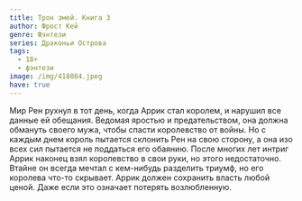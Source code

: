 ```yaml
---
title: Трон змей. Книга 3
author: Фрост Кей
genre: Фэнтези
series: Драконьи Острова
tags:
  - 18+
  - фэнтези
image: /img/418084.jpeg
have: true
---
```

Мир Рен рухнул в тот день, когда Аррик стал королем, и нарушил все данные ей обещания. Ведомая яростью и предательством, она должна обмануть своего мужа, чтобы спасти королевство от войны. Но с каждым днем король пытается склонить Рен на свою сторону, а она изо всех сил пытается не поддаться его обаянию. После многих лет интриг Аррик наконец взял королевство в свои руки, но этого недостаточно. Втайне он всегда мечтал с кем-нибудь разделить триумф, но его королева что-то скрывает. Аррик должен сохранить власть любой ценой. Даже если это означает потерять возлюбленную.